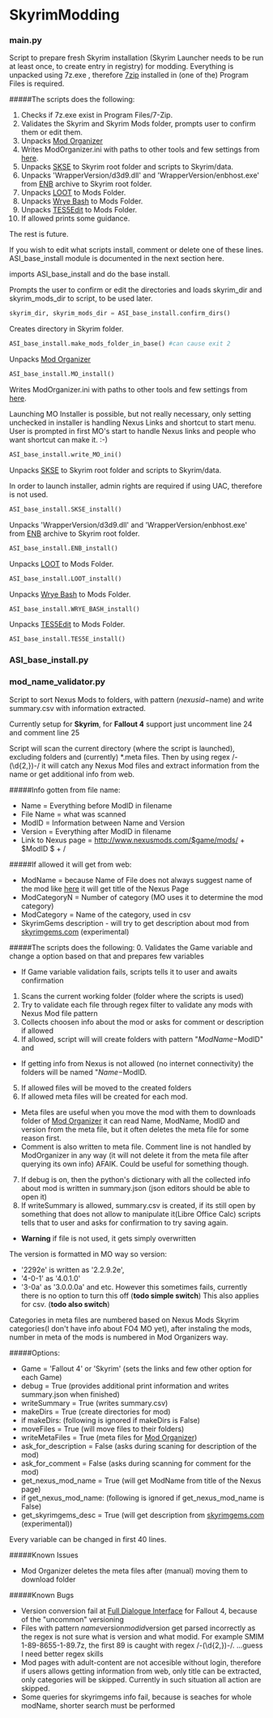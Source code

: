 # SkyrimModding

### main.py
Script to prepare fresh Skyrim installation (Skyrim Launcher needs to be run at least once, to create entry in registry) for modding.
Everything is unpacked using 7z.exe , therefore [7zip](http://www.7-zip.org/) installed in (one of the) Program Files is required.

#####The scripts does the following:
1. Checks if 7z.exe exist in Program Files/7-Zip.
2. Validates the Skyrim and Skyrim Mods folder, prompts user to confirm them or edit them.
3. Unpacks [Mod Organizer](http://www.nexusmods.com/skyrim/mods/1334/)
4. Writes ModOrganizer.ini with paths to other tools and few settings from [here](http://wiki.step-project.com/User:Neovalen/Skyrim_Revisited_-_Legendary_Edition#Configure_Mod_Organizer).
5. Unpacks [SKSE](http://skse.silverlock.org) to Skyrim root folder and scripts to Skyrim/data.
6. Unpacks 'WrapperVersion/d3d9.dll' and 'WrapperVersion/enbhost.exe' from [ENB](http://enbdev.com/download_mod_tesskyrim.html) archive to Skyrim root folder.
7. Unpacks [LOOT](https://loot.github.io/) to Mods Folder.
8. Unpacks [Wrye Bash](http://www.nexusmods.com/skyrim/mods/1840/) to Mods Folder.
9. Unpacks [TES5Edit](http://www.nexusmods.com/skyrim/mods/25859/) to Mods Folder.
10. If allowed prints some guidance.

The rest is future.

If you wish to edit what scripts install, comment or delete one of these lines.
ASI_base_install module is documented in the next section here.

imports ASI_base_install and do the base install.

Prompts the user to confirm or edit the directories and loads skyrim_dir and skyrim_mods_dir to script, to be used later.
```python
skyrim_dir, skyrim_mods_dir = ASI_base_install.confirm_dirs()
```
Creates directory in Skyrim folder.
```python
ASI_base_install.make_mods_folder_in_base() #can cause exit 2
```
Unpacks [Mod Organizer](http://www.nexusmods.com/skyrim/mods/1334/)
```python
ASI_base_install.MO_install()
```
Writes ModOrganizer.ini with paths to other tools and few settings from [here](http://wiki.step-project.com/User:Neovalen/Skyrim_Revisited_-_Legendary_Edition#Configure_Mod_Organizer).

Launching MO Installer is possible, but not really necessary, only setting unchecked in installer is handling Nexus Links and shortcut to start menu. User is prompted in first MO's start to handle Nexus links and people who want shortcut can make it. :-)
```python
ASI_base_install.write_MO_ini()
```
Unpacks [SKSE](http://skse.silverlock.org) to Skyrim root folder and scripts to Skyrim/data.

In order to launch installer, admin rights are required if using UAC, therefore is not used.
```python
ASI_base_install.SKSE_install()
```
Unpacks 'WrapperVersion/d3d9.dll' and 'WrapperVersion/enbhost.exe' from [ENB](http://enbdev.com/download_mod_tesskyrim.html) archive to Skyrim root folder.
```python
ASI_base_install.ENB_install()
```
Unpacks [LOOT](https://loot.github.io/) to Mods Folder.
```python
ASI_base_install.LOOT_install()
```
Unpacks [Wrye Bash](http://www.nexusmods.com/skyrim/mods/1840/) to Mods Folder.
```python
ASI_base_install.WRYE_BASH_install()
```
Unpacks [TES5Edit](http://www.nexusmods.com/skyrim/mods/25859/) to Mods Folder.
```python
ASI_base_install.TES5E_install()
```

### ASI_base_install.py

### mod_name_validator.py

Script to sort Nexus Mods to folders, with pattern ($nexusid-$name) and write summary.csv with information extracted.

Currently setup for **Skyrim**, for **Fallout 4** support just uncomment line 24 and comment line 25

Script will scan the current directory (where the script is launched), excluding folders and (currently) *.meta files.
Then by using regex /\-(\d{2,})\-/ it will catch any Nexus Mod files and extract information from the name or get additional info from web.

#####Info gotten from file name:
  - Name = Everything before ModID in filename
  - File Name = what was scanned
  - ModID = Information between Name and Version
  - Version = Everything after ModID in filename
  - Link to Nexus page = http://www.nexusmods.com/$game/mods/ + $ModID $ + /

#####If allowed it will get from web:
  - ModName = because Name of File does not always suggest name of the mod like [here](http://www.nexusmods.com/skyrim/mods/30947) it will get title of the Nexus Page
  - ModCategoryN = Number of category (MO uses it to determine the mod category)
  - ModCategory = Name of the category, used in csv
  - SkyrimGems description - will try to get description about mod from [skyrimgems.com](http://skyrimgems.com/) (experimental)

#####The scripts does the following:
0. Validates the Game variable and change a option based on that and prepares few variables
  - If Game variable validation fails, scripts tells it to user and awaits confirmation
1. Scans the current working folder (folder where the scripts is used)
2. Try to validate each file through regex filter to validate any mods with Nexus Mod file pattern
3. Collects choosen info about the mod or asks for comment or description if allowed
4. If allowed, script will will create folders with pattern "$ModName-$ModID" and 
  - If getting info from Nexus is not allowed (no internet connectivity) the folders will be named "$Name-$ModID.
5. If allowed files will be moved to the created folders
6. If allowed meta files will be created for each mod.
  - Meta files are useful when you move the mod with them to downloads folder of [Mod Organizer](http://www.nexusmods.com/skyrim/mods/1334/) it can read Name, ModName, ModID and version from the meta file, but it often deletes the meta file for some reason first.
  - Comment is also written to meta file. Comment line is not handled by ModOrganizer in any way (it will not delete it from the meta file after querying its own info) AFAIK. Could be useful for something though.
7. If debug is on, then the python's dictionary with all the collected info about mod is written in summary.json (json editors should be able to open it)
8. If writeSummary is allowed, summary.csv is created, if its still open by something that does not allow to manipulate it(Libre Office Calc) scripts tells that to user and asks for confirmation to try saving again.
  - **Warning** if file is not used, it gets simply overwritten

The version is formatted in MO way so version:
  - '2292e' is written as '2.2.9.2e',
  - '4-0-1' as '4.0.1.0'
  - '3-0a' as '3.0.0.0a' and etc.
However this sometimes fails, currently there is no option to turn this off (**todo simple switch**)
This also applies for csv. (**todo also switch**)

Categories in meta files are numbered based on Nexus Mods Skyrim categories(I don't have info about FO4 MO yet), after instaling the mods, number in meta of the mods is numbered in Mod Organizers way.


#####Options:
 - Game = 'Fallout 4' or 'Skyrim' (sets the links and few other option for each Game)
 - debug = True (provides additional print information and writes summary.json when finished)
 - writeSummary = True (writes summary.csv)
 - makeDirs = True (create directories for mod)
 - if makeDirs: (following is ignored if makeDirs is False)
  - moveFiles = True (will move files to their folders)
  - writeMetaFiles = True (meta files for [Mod Organizer](http://www.nexusmods.com/skyrim/mods/1334/))
 - ask_for_description = False (asks during scaning for description of the mod)
 - ask_for_comment = False (asks during scanning for comment for the mod)
 - get_nexus_mod_name = True (will get ModName from title of the Nexus page)
 - if get_nexus_mod_name: (following is ignored if get_nexus_mod_name is False)
  - get_skyrimgems_desc = True (will get description from [skyrimgems.com](http://skyrimgems.com/) (experimental))

Every variable can be changed in first 40 lines.

#####Known Issues
  - Mod Organizer deletes the meta files after (manual) moving them to download folder
  
#####Known Bugs
  - Version conversion fail at [Full Dialogue Interface](http://www.nexusmods.com/fallout4/mods/1235/) for Fallout 4, because of the "uncommon" versioning
  - Files with pattern $name$version$modid$version get parsed incorrectly as the regex is not sure what is version and what modid. For example SMIM 1-89-8655-1-89.7z, the first 89 is caught with regex /\-(\d{2,})\-/. ...guess I need better regex skills
  - Mod pages with adult-content are not accesible without login, therefore if users allows getting information from web, only title can be extracted, only categories will be skipped. Currently in such situation all action are skipped.
  - Some queries for skyrimgems info fail, because is seaches for whole modName, shorter search must be performed

